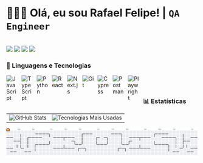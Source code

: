 # 👨🏻‍💻 Olá, eu sou Rafael Felipe! | **`QA Engineer`**

<br/>

<div> 
<a href="https://www.instagram.com/rafarfelipe/" target="_blank"><img src="https://img.shields.io/badge/-Instagram-%23E4405F?style=for-the-badge&logo=instagram&logoColor=white" target="_blank"></a>
<a href="mailto:rafarfelipe91@gmail.com"><img src="https://img.shields.io/badge/Gmail-%23333?style=for-the-badge&logo=gmail&logoColor=white" target="_blank"></a>
<a href="https://www.linkedin.com/in/rafaelrfelipe/" target="_blank"><img src="https://img.shields.io/badge/-LinkedIn-%230077B6?style=for-the-badge&logo=linkedin&logoColor=white" target="_blank"></a>
<a href="https://github.com/rafarfelipe" target="_blank"><img src="https://img.shields.io/github/followers/rafarfelipe?style=for-the-badge&logo=github&label=followers&color=black&labelColor=darkmagenta" target="_blank"></a>
</div>

### 🤖 Linguagens e Tecnologias

<img 
    align="left" 
    alt="JavaScript" 
    title="JavaScript"
    width="30px" 
    style="padding-right: 10px;" 
    src="https://cdn.jsdelivr.net/gh/devicons/devicon@latest/icons/javascript/javascript-original.svg" 
/>
<img 
    align="left" 
    alt="TypeScript"
    title="TypeScript" 
    width="30px" 
    style="padding-right: 10px;" 
    src="https://cdn.jsdelivr.net/gh/devicons/devicon@latest/icons/typescript/typescript-original.svg" 
/>
<img 
    align="left" 
    alt="Python" 
    title="Python"
    width="30px" 
    style="padding-right: 10px;" 
    src="https://cdn.jsdelivr.net/gh/devicons/devicon@latest/icons/python/python-original.svg" 
/>
<img 
    align="left" 
    alt="React"
    title="React" 
    width="30px" 
    style="padding-right: 10px;" 
    src="https://cdn.jsdelivr.net/gh/devicons/devicon@latest/icons/react/react-original.svg" 
/>
<img 
    align="left" 
    alt="Next.js" 
    title="Next.js"
    width="30px" 
    style="padding-right: 10px;" 
    src="https://cdn.jsdelivr.net/gh/devicons/devicon@latest/icons/nextjs/nextjs-original.svg" 
/>
<img 
    align="left" 
    alt="Git" 
    title="Git"
    width="30px" 
    style="padding-right: 10px;" 
    src="https://cdn.jsdelivr.net/gh/devicons/devicon@latest/icons/git/git-original.svg" 
/>
<img 
    align="left" 
    alt="Cypress" 
    title="Cypress"
    width="30px" 
    style="padding-right: 10px;"
    src="https://cdn.jsdelivr.net/gh/devicons/devicon@latest/icons/cypressio/cypressio-plain.svg"
/>
<img 
    align="left" 
    alt="Postman" 
    title="Postman"
    width="30px" 
    style="padding-right: 10px;"
    src="https://cdn.jsdelivr.net/gh/devicons/devicon@latest/icons/postman/postman-original.svg" 
/>
<img 
    align="left" 
    alt="Playwright" 
    title="Playwright"
    width="30px" 
    style="padding-right: 10px;"
    src="https://cdn.jsdelivr.net/gh/devicons/devicon@latest/icons/playwright/playwright-original.svg" 
/>

<br/>
<br/>

### 📊 Estatísticas

<table>
  <tr>
    <td>
      <img 
        alt="GitHub Stats"
        height="200" 
        src="https://github-readme-stats.vercel.app/api?username=rafarfelipe&show_icons=true&theme=synthwave&include_all_commits=true&locale=pt-br" />
    </td>
    <td>
      <img  
        alt="Tecnologias Mais Usadas" 
        height="200"
        src="https://github-readme-stats.vercel.app/api/top-langs/?username=rafarfelipe&theme=synthwave&layout=compact&custom_title=Tecnologias&langs_count=9" />
    </td>
  </tr>
</table>

<picture>
  <source media="(prefers-color-scheme: dark)" srcset="https://raw.githubusercontent.com/rafarfelipe/rafarfelipe/output/pacman-contribution-graph-dark.svg">
  <source media="(prefers-color-scheme: light)" srcset="https://raw.githubusercontent.com/rafarfelipe/rafarfelipe/output/pacman-contribution-graph.svg">
  <img alt="pacman contribution graph" src="https://raw.githubusercontent.com/rafarfelipe/rafarfelipe/output/pacman-contribution-graph.svg">
</picture>
